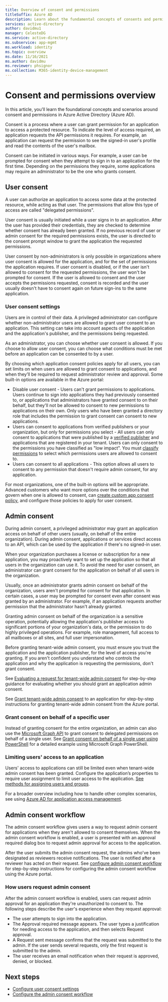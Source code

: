 ```yaml
---
title: Overview of consent and permissions
titleSuffix: Azure AD
description: Learn about the fundamental concepts of consents and permissions in Azure AD
services: active-directory
author: davidmu1
manager: CelesteDG
ms.service: active-directory
ms.subservice: app-mgmt
ms.workload: identity
ms.topic: overview
ms.date: 11/16/2021
ms.author: davidmu
ms.reviewer: phsignor
ms.collection: M365-identity-device-management
---
```


# Consent and permissions overview

In this article, you’ll learn the foundational concepts and scenarios around consent and permissions in Azure Active Directory (Azure AD).

Consent is a process where a user can grant permission for an application to access a protected resource. To indicate the level of access required, an application requests the API permissions it requires. For example, an application can request the permission to see the signed-in user's profile and read the contents of the user's mailbox.

Consent can be initiated in various ways. For example, a user can be prompted for consent when they attempt to sign in to an application for the first time.  Depending on the permissions they require, some applications may require an administrator to be the one who grants consent.

## User consent

A user can authorize an application to access some data at the protected resource, while acting as that user. The permissions that allow this type of access are called "delegated permissions".

User consent is usually initiated while a user signs in to an application. After the user has provided their credentials, they are checked to determine whether consent has already been granted. If no previous record of user or admin consent for the required permissions exists, the user is directed to the consent prompt window to grant the application the requested permissions.

User consent by non-administrators is only possible in organizations where user consent is allowed for the application, and for the set of permissions the application requires. If user consent is disabled, or if the user isn't allowed to consent for the requested permissions, the user won't be prompted for consent. If the user is allowed to consent and the user accepts the permissions requested, consent is recorded and the user usually doesn't have to consent again on future sign-ins to the same application.

### User consent settings

Users are in control of their data. A privileged administrator can configure whether non-administrator users are allowed to grant user consent to an application. This setting can take into account aspects of the application and the application's publisher, and the permissions being requested.

As an administrator, you can choose whether user consent is allowed. If you choose to allow user consent, you can choose what conditions must be met before an application can be consented to by a user.

By choosing which application consent policies apply for all users, you can set limits on when users are allowed to grant consent to applications, and when they’ll be required to request administrator review and approval. Some built-in options are available in the Azure portal: 

- Disable user consent - Users can't grant permissions to applications. Users continue to sign into applications they had previously consented to, or applications that administrators have granted consent to on their behalf, but they'll not be allowed to consent to new permissions to applications on their own. Only users who have been granted a directory role that includes the permission to grant consent can consent to new applications.
- Users can consent to applications from verified publishers or your organization, but only for permissions you select - All users can only consent to applications that were published by a [verified publisher](/develop/publisher-verification-overview.md) and applications that are registered in your tenant. Users can only consent to the permissions you have classified as "low impact". You must [classify permissions](configure-permission-classifications.md) to select which permissions users are allowed to consent to.
- Users can consent to all applications - This option allows all users to consent to any permission that doesn't require admin consent, for any application.

For most organizations, one of the built-in options will be appropriate. Advanced customers who want more options over the conditions that govern when one is allowed to consent, can [create custom app consent policy](manage-app-consent-policies.md#create-a-custom-app-consent-policy), and configure those policies to apply for user consent.

## Admin consent

During admin consent, a privileged administrator may grant an application access on behalf of other users (usually, on behalf of the entire organization). During admin consent, applications or services direct access to an API, which can be used by the application if there's no signed-in user.

When your organization purchases a license or subscription for a new application, you may proactively want to set up the application so that all users in the organization can use it. To avoid the need for user consent, an administrator can grant consent for the application on behalf of all users in the organization.

Usually, once an administrator grants admin consent on behalf of the organization, users aren't prompted for consent for that application. In certain cases, a user may be prompted for consent even after consent was granted by an administrator. For example, if an application requests another permission that the administrator hasn't already granted.

Granting admin consent on behalf of the organization is a sensitive operation, potentially allowing the application's publisher access to significant portions of your organization's data, or the permission to do highly privileged operations. For example, role management, full access to all mailboxes or all sites, and full user impersonation.

Before granting tenant-wide admin consent, you must ensure you trust the application and the application publisher, for the level of access you're granting. If you aren't confident you understand who controls the application and why the application is requesting the permissions, don't grant consent.

See [Evaluating a request for tenant-wide admin consent](manage-consent-requests.md#evaluating-a-request-for-tenant-wide-admin-consent) for step-by-step guidance for evaluating whether you should grant an application admin consent.

See [Grant tenant-wide admin consent](grant-admin-consent.md) to an application for step-by-step instructions for granting tenant-wide admin consent from the Azure portal.

### Grant consent on behalf of a specific user

Instead of granting consent for the entire organization, an admin can also use the [Microsoft Graph API](/graph/use-the-api) to grant consent to delegated permissions on behalf of a single user. See [Grant consent on behalf of a single user using PowerShell](manage-consent-requests.md) for a detailed example using Microsoft Graph PowerShell.
### Limiting users' access to an application

Users' access to applications can still be limited even when tenant-wide admin consent has been granted. Configure the application’s properties to require user assignment to limit user access to the application. [See methods for assigning users and groups](assign-user-or-group-access-portal.md).

For a broader overview  including how to handle other complex scenarios, see using [Azure AD for application access management](what-is-access-management.md).

## Admin consent workflow

The admin consent workflow gives users a way to request admin consent for applications when they aren't allowed to consent themselves. When the admin consent workflow is enabled, a user is presented with an approval required dialog box to request admin approval for access to the application.

After the user submits the admin consent request, the admins who've been designated as reviewers receive notifications. The user is notified after a reviewer has acted on their request. See [configure admin consent workflow](configure-admin-consent-workflow) for step-by-step instructions for configuring the admin consent workflow using the Azure portal.

### How users request admin consent

After the admin consent workflow is enabled, users can request admin approval for an application they're unauthorized to consent to. The following steps describe the user's experience when they request approval:

- The user attempts to sign into the application.
- The Approval required message appears. The user types a justification for needing access to the application, and then selects Request approval.
- A Request sent message confirms that the request was submitted to the admin. If the user sends several requests, only the first request is submitted to the admin.
- The user receives an email notification when their request is approved, denied, or blocked.

## Next steps

- [Configure user consent settings](configure-user-consent.md)
- [Configure the admin consent workflow](configure-admin-consent-workflow.md)

